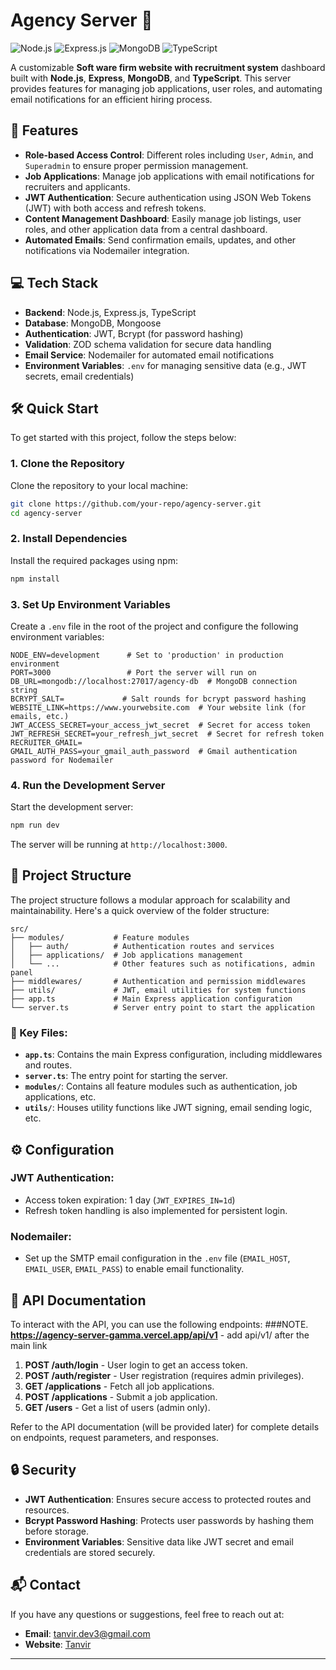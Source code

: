 # Agency Server 🚀

![Node.js](https://img.shields.io/badge/Node.js-43853D?style=for-the-badge&logo=node.js&logoColor=white)
![Express.js](https://img.shields.io/badge/Express.js-404D59?style=for-the-badge)
![MongoDB](https://img.shields.io/badge/MongoDB-4EA94B?style=for-the-badge&logo=mongodb&logoColor=white)
![TypeScript](https://img.shields.io/badge/TypeScript-007ACC?style=for-the-badge&logo=typescript&logoColor=white)

A customizable **Soft ware firm website with recruitment system** dashboard built with **Node.js**, **Express**, **MongoDB**, and **TypeScript**. This server provides features for managing job applications, user roles, and automating email notifications for an efficient hiring process.

## 🚀 Features
- **Role-based Access Control**: Different roles including `User`, `Admin`, and `Superadmin` to ensure proper permission management.
- **Job Applications**: Manage job applications with email notifications for recruiters and applicants.
- **JWT Authentication**: Secure authentication using JSON Web Tokens (JWT) with both access and refresh tokens.
- **Content Management Dashboard**: Easily manage job listings, user roles, and other application data from a central dashboard.
- **Automated Emails**: Send confirmation emails, updates, and other notifications via Nodemailer integration.

## 💻 Tech Stack
- **Backend**: Node.js, Express.js, TypeScript
- **Database**: MongoDB, Mongoose
- **Authentication**: JWT, Bcrypt (for password hashing)
- **Validation**: ZOD schema validation for secure data handling
- **Email Service**: Nodemailer for automated email notifications
- **Environment Variables**: `.env` for managing sensitive data (e.g., JWT secrets, email credentials)

## 🛠️ Quick Start

To get started with this project, follow the steps below:

### 1. Clone the Repository
Clone the repository to your local machine:
```bash
git clone https://github.com/your-repo/agency-server.git
cd agency-server
```

### 2. Install Dependencies
Install the required packages using npm:
```bash
npm install
```

### 3. Set Up Environment Variables
Create a `.env` file in the root of the project and configure the following environment variables:

```env
NODE_ENV=development      # Set to 'production' in production environment
PORT=3000                 # Port the server will run on
DB_URL=mongodb://localhost:27017/agency-db  # MongoDB connection string
BCRYPT_SALT=             # Salt rounds for bcrypt password hashing
WEBSITE_LINK=https://www.yourwebsite.com  # Your website link (for emails, etc.)
JWT_ACCESS_SECRET=your_access_jwt_secret  # Secret for access token
JWT_REFRESH_SECRET=your_refresh_jwt_secret  # Secret for refresh token
RECRUITER_GMAIL= 
GMAIL_AUTH_PASS=your_gmail_auth_password  # Gmail authentication password for Nodemailer
```


### 4. Run the Development Server
Start the development server:
```bash
npm run dev
```
The server will be running at `http://localhost:3000`.

## 📂 Project Structure

The project structure follows a modular approach for scalability and maintainability. Here's a quick overview of the folder structure:

```
src/
├── modules/           # Feature modules
│   ├── auth/          # Authentication routes and services
│   ├── applications/  # Job applications management
│   └── ...            # Other features such as notifications, admin panel
├── middlewares/       # Authentication and permission middlewares
├── utils/             # JWT, email utilities for system functions
├── app.ts             # Main Express application configuration
└── server.ts          # Server entry point to start the application
```

### 📜 Key Files:
- **`app.ts`**: Contains the main Express configuration, including middlewares and routes.
- **`server.ts`**: The entry point for starting the server.
- **`modules/`**: Contains all feature modules such as authentication, job applications, etc.
- **`utils/`**: Houses utility functions like JWT signing, email sending logic, etc.

## ⚙️ Configuration
### JWT Authentication:
- Access token expiration: 1 day (`JWT_EXPIRES_IN=1d`)
- Refresh token handling is also implemented for persistent login.

### Nodemailer:
- Set up the SMTP email configuration in the `.env` file (`EMAIL_HOST`, `EMAIL_USER`, `EMAIL_PASS`) to enable email functionality.

## 📑 API Documentation
To interact with the API, you can use the following endpoints:
###NOTE. **https://agency-server-gamma.vercel.app/api/v1** - add api/v1/ after the main link
1. **POST /auth/login** - User login to get an access token.
2. **POST /auth/register** - User registration (requires admin privileges).
3. **GET /applications** - Fetch all job applications.
4. **POST /applications** - Submit a job application.
5. **GET /users** - Get a list of users (admin only).

Refer to the API documentation (will be provided later) for complete details on endpoints, request parameters, and responses.

## 🔒 Security
- **JWT Authentication**: Ensures secure access to protected routes and resources.
- **Bcrypt Password Hashing**: Protects user passwords by hashing them before storage.
- **Environment Variables**: Sensitive data like JWT secret and email credentials are stored securely.


## 📬 Contact
If you have any questions or suggestions, feel free to reach out at:
- **Email**: tanvir.dev3@gmail.com
- **Website**: [Tanvir](https://tanvir3.vercel.app/)

---


